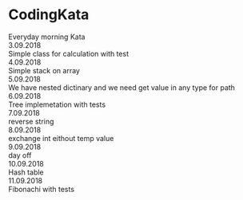 # CodingKata
Everyday morning Kata <br />
3.09.2018 <br />
Simple class for calculation with test <br />
4.09.2018 <br />
Simple stack on array <br />
5.09.2018 <br />
We have nested dictinary and we need get value in any type for path <br />
6.09.2018 <br />
Tree implemetation with tests <br />
7.09.2018 <br />
reverse string <br />
8.09.2018 <br />
exchange int eithout temp value <br />
9.09.2018 <br />
day off <br />
10.09.2018 <br />
Hash table <br />
11.09.2018 <br />
Fibonachi with tests <br />

